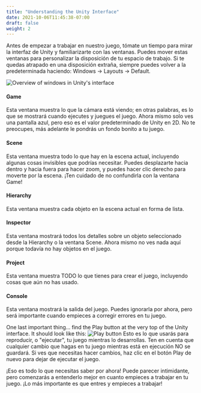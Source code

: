 ```yaml
---
title: "Understanding the Unity Interface"
date: 2021-10-06T11:45:38-07:00
draft: false
weight: 2
---
```


Antes de empezar a trabajar en nuestro juego, tómate un tiempo para mirar la interfaz de Unity y familiarizarte con las ventanas. Puedes mover estas ventanas para personalizar la disposición de tu espacio de trabajo. Si te quedas atrapado en una disposición extraña, siempre puedes volver a la predeterminada haciendo: Windows -> Layouts -> Default.

![Overview of windows in Unity's interface](../img/1_empty_proj_all_windows.png)

#### Game

Esta ventana muestra lo que la cámara está viendo; en otras palabras, es lo que se mostrará cuando ejecutes y juegues el juego. Ahora mismo solo ves una pantalla azul, pero eso es el valor predeterminado de Unity en 2D. No te preocupes, más adelante le pondrás un fondo bonito a tu juego.

#### Scene

Esta ventana muestra todo lo que hay en la escena actual, incluyendo algunas cosas invisibles que podrías necesitar. Puedes desplazarte hacia dentro y hacia fuera para hacer zoom, y puedes hacer clic derecho para moverte por la escena. ¡Ten cuidado de no confundirla con la ventana Game!

#### Hierarchy

Esta ventana muestra cada objeto en la escena actual en forma de lista.

#### Inspector

Esta ventana mostrará todos los detalles sobre un objeto seleccionado desde la Hierarchy o la ventana Scene. Ahora mismo no ves nada aquí porque todavía no hay objetos en el juego.

#### Project

Esta ventana muestra TODO lo que tienes para crear el juego, incluyendo cosas que aún no has usado.

#### Console

Esta ventana mostrará la salida del juego. Puedes ignorarla por ahora, pero será importante cuando empieces a corregir errores en tu juego.

One last important thing... find the Play button at the very top of the Unity interface. It should look like this:
![Play button](../img/1_play.png)
Esto es lo que usarás para reproducir, o "ejecutar", tu juego mientras lo desarrollas. Ten en cuenta que cualquier cambio que hagas en tu juego mientras está en ejecución NO se guardará. Si ves que necesitas hacer cambios, haz clic en el botón Play de nuevo para dejar de ejecutar el juego.

¡Eso es todo lo que necesitas saber por ahora! Puede parecer intimidante, pero comenzarás a entenderlo mejor en cuanto empieces a trabajar en tu juego. ¡Lo más importante es que entres y empieces a trabajar!